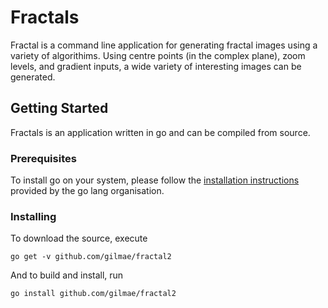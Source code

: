 # Fractals

Fractal is a command line application for generating fractal images using a variety of algorithims. Using centre points (in the complex plane), zoom levels, and gradient inputs, a wide variety of interesting images can be generated.

## Getting Started
Fractals is an application written in go and can be compiled from source.

### Prerequisites
To install go on your system, please follow the [installation instructions](https://golang.org/doc/install) provided by the go lang organisation.

### Installing
To download the  source, execute

`go get -v github.com/gilmae/fractal2`

And to build and install, run

`go install github.com/gilmae/fractal2`


